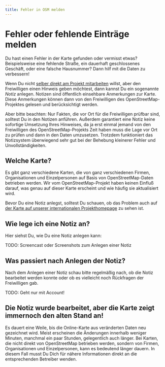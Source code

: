 ```yaml
---
title: Fehler in OSM melden
---
```


# Fehler oder fehlende Einträge melden

Du hast einen Fehler in der Karte gefunden oder vermisst etwas? Beispielsweise
eine fehlende Straße, ein dauerhaft geschlossenes Geschäft, oder eine falsche
Hausnummer? Dann hilf mit die Daten zu verbessern!

Wenn Du nicht [selber direkt am Projekt mitarbeiten](/beitragen/) willst, aber
den Freiwilligen einen Hinweis geben möchtest, dann kannst Du ein sogenannte
*Notiz* anlegen. Notizen sind öffentlich einsehbare Anmerkungen zur Karte.
Diese Anmerkungen können dann von den Freiwilligen des OpenStreetMap-Projektes
gelesen und berücksichtigt werden.

Aber bitte beachten: Nur Fakten, die vor Ort für die Freiwilligen prüfbar sind,
solltest Du in den Notizen anführen. Außerdem garantiert eine Notiz keine
sofortige Umsetzung Ihres Hinweises, da ja erst einmal jemand von den
Freiwilligen des OpenStreetMap-Projekts Zeit haben muss die Lage vor Ort zu
prüfen und dann in den Daten umzusetzen. Trotzdem funktioniert das Notizsystem
überwiegend sehr gut bei der Behebung kleinerer Fehler und Unvollständigkeiten.

## Welche Karte?

Es gibt ganz verschiedene Karten, die von ganz verschiedenen Firmen,
Organisationen und Einzelpersonen auf Basis von OpenStreetMap-Daten betrieben
werden. Wir vom OpenStreetMap-Projekt haben keinen Einfluß darauf, was genau
auf dieser Karte erscheint und wie häufig sie aktualisiert wird.

Bevor Du eine Notiz anlegst, solltest Du schauen, ob das Problem auch auf [der
Karte auf unserer internationalen
Projekthomepage](https://www.openstreetmap.org/) zu sehen ist.

## Wie lege ich eine Notiz an?

Hier siehst Du, wie Du eine Notiz anlegen kann:

TODO: Screencast oder Screenshots zum Anlegen einer Notiz

## Was passiert nach Anlegen der Notiz?

Nach dem Anlegen einer Notiz schau bitte regelmäßig nach, ob die Notiz
bearbeitet werden konnte oder ob es vielleicht noch Rückfragen der Freiwilligen
gab.

TODO: Geht nur mit Account!

## Die Notiz wurde bearbeitet, aber die Karte zeigt immernoch den alten Stand an!

Es dauert eine Weile, bis die Online-Karte aus veränderten Daten neu gezeichnet
wird. Meist erscheinen die Änderungen innerhalb weniger Minuten, manchmal ein
paar Stunden, gelegentlich auch länger. Bei Karten, die nicht direkt von
OpenStreetMap betrieben werden, sondern von Firmen, Organisationen und
Einzelpersonen, kann es bedeutend länger dauern. In diesem Fall musst Du Dich
für nähere Informationen direkt an die entsprechenden Betreiber wenden.

